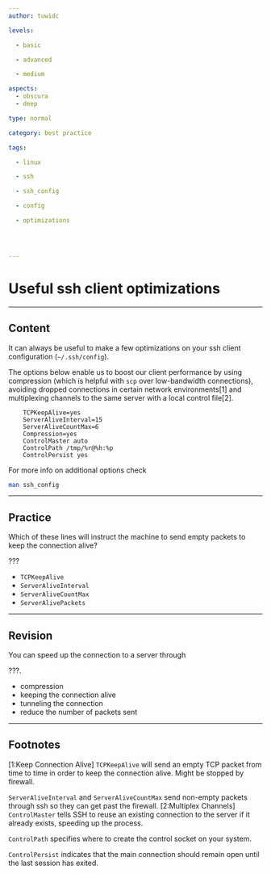 ```yaml
---
author: tuwidc

levels:

  - basic

  - advanced

  - medium

aspects:
  - obscura
  - deep

type: normal

category: best practice

tags:

  - linux

  - ssh

  - ssh_config

  - config

  - optimizations




---
```


# Useful ssh client optimizations 

---
## Content

It can always be useful to make a few optimizations on your ssh client configuration (`~/.ssh/config`).

The options below enable us to boost our client performance by using compression (which is helpful with `scp` over low-bandwidth connections), avoiding dropped connections in certain network environments[1] and multiplexing channels to the same server with a local control file[2].
```
    TCPKeepAlive=yes
    ServerAliveInterval=15
    ServerAliveCountMax=6
    Compression=yes
    ControlMaster auto
    ControlPath /tmp/%r@%h:%p
    ControlPersist yes
```

For more info on additional options check 
```bash
man ssh_config
```

---
## Practice

Which of these lines will instruct the machine to send empty packets to keep the connection alive? 

???

* `TCPKeepAlive`
* `ServerAliveInterval`
* `ServerAliveCountMax`
* `ServerAlivePackets`

---
## Revision

You can speed up the connection to a server through 

???.

* compression
* keeping the connection alive
* tunneling the connection
* reduce the number of packets sent

---
## Footnotes
[1:Keep Connection Alive]
`TCPKeepAlive` will send an empty TCP packet from time to time in order to keep the connection alive. Might be stopped by firewall.

`ServerAliveInterval` and `ServerAliveCountMax` send non-empty packets through ssh so they can get past the firewall.
[2:Multiplex Channels]
`ControlMaster` tells SSH to reuse an existing connection to the server if it already exists, speeding up the process.

`ControlPath` specifies where to create the control socket on your system.

`ControlPersist` indicates that the main connection should remain open until the last session has exited.
 
